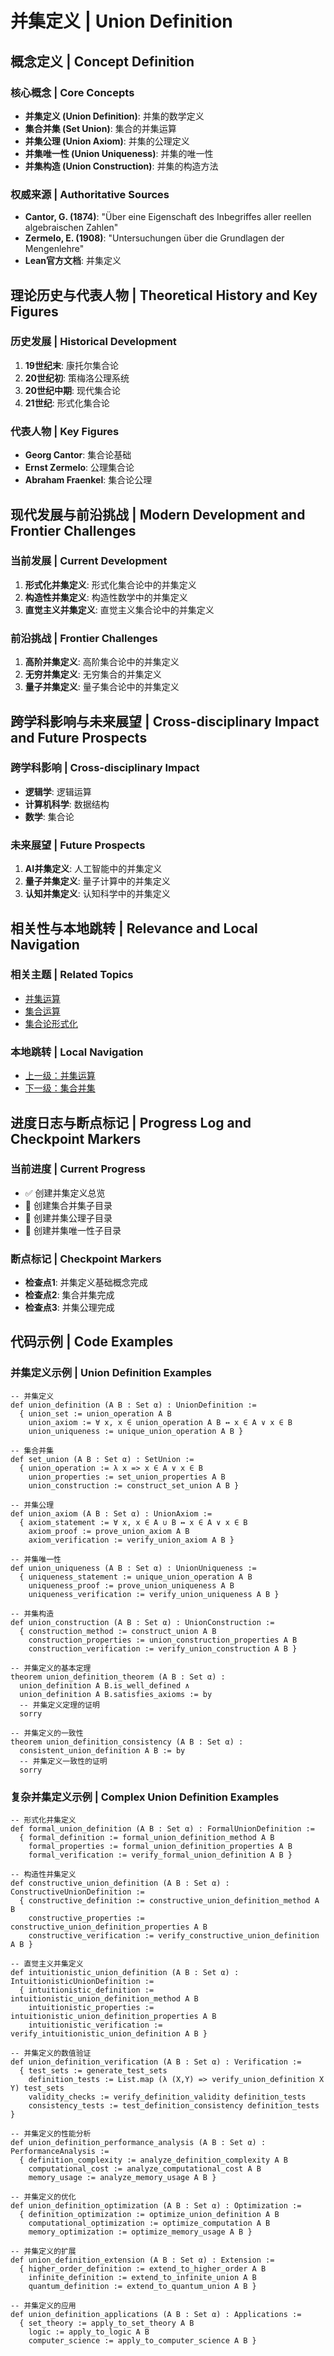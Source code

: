 # 并集定义 | Union Definition

## 概念定义 | Concept Definition

### 核心概念 | Core Concepts

- **并集定义 (Union Definition)**: 并集的数学定义
- **集合并集 (Set Union)**: 集合的并集运算
- **并集公理 (Union Axiom)**: 并集的公理定义
- **并集唯一性 (Union Uniqueness)**: 并集的唯一性
- **并集构造 (Union Construction)**: 并集的构造方法

### 权威来源 | Authoritative Sources

- **Cantor, G. (1874)**: "Über eine Eigenschaft des Inbegriffes aller reellen algebraischen Zahlen"
- **Zermelo, E. (1908)**: "Untersuchungen über die Grundlagen der Mengenlehre"
- **Lean官方文档**: 并集定义

## 理论历史与代表人物 | Theoretical History and Key Figures

### 历史发展 | Historical Development

1. **19世纪末**: 康托尔集合论
2. **20世纪初**: 策梅洛公理系统
3. **20世纪中期**: 现代集合论
4. **21世纪**: 形式化集合论

### 代表人物 | Key Figures

- **Georg Cantor**: 集合论基础
- **Ernst Zermelo**: 公理集合论
- **Abraham Fraenkel**: 集合论公理

## 现代发展与前沿挑战 | Modern Development and Frontier Challenges

### 当前发展 | Current Development

1. **形式化并集定义**: 形式化集合论中的并集定义
2. **构造性并集定义**: 构造性数学中的并集定义
3. **直觉主义并集定义**: 直觉主义集合论中的并集定义

### 前沿挑战 | Frontier Challenges

1. **高阶并集定义**: 高阶集合论中的并集定义
2. **无穷并集定义**: 无穷集合的并集定义
3. **量子并集定义**: 量子集合论中的并集定义

## 跨学科影响与未来展望 | Cross-disciplinary Impact and Future Prospects

### 跨学科影响 | Cross-disciplinary Impact

- **逻辑学**: 逻辑运算
- **计算机科学**: 数据结构
- **数学**: 集合论

### 未来展望 | Future Prospects

1. **AI并集定义**: 人工智能中的并集定义
2. **量子并集定义**: 量子计算中的并集定义
3. **认知并集定义**: 认知科学中的并集定义

## 相关性与本地跳转 | Relevance and Local Navigation

### 相关主题 | Related Topics

- [并集运算](../01-总览.md)
- [集合运算](../../01-总览.md)
- [集合论形式化](../../../01-总览.md)

### 本地跳转 | Local Navigation

- [上一级：并集运算](../01-总览.md)
- [下一级：集合并集](02-集合并集/01-总览.md)

## 进度日志与断点标记 | Progress Log and Checkpoint Markers

### 当前进度 | Current Progress

- ✅ 创建并集定义总览
- 🔄 创建集合并集子目录
- 🔄 创建并集公理子目录
- 🔄 创建并集唯一性子目录

### 断点标记 | Checkpoint Markers

- **检查点1**: 并集定义基础概念完成
- **检查点2**: 集合并集完成
- **检查点3**: 并集公理完成

## 代码示例 | Code Examples

### 并集定义示例 | Union Definition Examples

```lean
-- 并集定义
def union_definition (A B : Set α) : UnionDefinition :=
  { union_set := union_operation A B
    union_axiom := ∀ x, x ∈ union_operation A B ↔ x ∈ A ∨ x ∈ B
    union_uniqueness := unique_union_operation A B }

-- 集合并集
def set_union (A B : Set α) : SetUnion :=
  { union_operation := λ x => x ∈ A ∨ x ∈ B
    union_properties := set_union_properties A B
    union_construction := construct_set_union A B }

-- 并集公理
def union_axiom (A B : Set α) : UnionAxiom :=
  { axiom_statement := ∀ x, x ∈ A ∪ B ↔ x ∈ A ∨ x ∈ B
    axiom_proof := prove_union_axiom A B
    axiom_verification := verify_union_axiom A B }

-- 并集唯一性
def union_uniqueness (A B : Set α) : UnionUniqueness :=
  { uniqueness_statement := unique_union_operation A B
    uniqueness_proof := prove_union_uniqueness A B
    uniqueness_verification := verify_union_uniqueness A B }

-- 并集构造
def union_construction (A B : Set α) : UnionConstruction :=
  { construction_method := construct_union A B
    construction_properties := union_construction_properties A B
    construction_verification := verify_union_construction A B }

-- 并集定义的基本定理
theorem union_definition_theorem (A B : Set α) :
  union_definition A B.is_well_defined ∧
  union_definition A B.satisfies_axioms := by
  -- 并集定义定理的证明
  sorry

-- 并集定义的一致性
theorem union_definition_consistency (A B : Set α) :
  consistent_union_definition A B := by
  -- 并集定义一致性的证明
  sorry
```

### 复杂并集定义示例 | Complex Union Definition Examples

```lean
-- 形式化并集定义
def formal_union_definition (A B : Set α) : FormalUnionDefinition :=
  { formal_definition := formal_union_definition_method A B
    formal_properties := formal_union_definition_properties A B
    formal_verification := verify_formal_union_definition A B }

-- 构造性并集定义
def constructive_union_definition (A B : Set α) : ConstructiveUnionDefinition :=
  { constructive_definition := constructive_union_definition_method A B
    constructive_properties := constructive_union_definition_properties A B
    constructive_verification := verify_constructive_union_definition A B }

-- 直觉主义并集定义
def intuitionistic_union_definition (A B : Set α) : IntuitionisticUnionDefinition :=
  { intuitionistic_definition := intuitionistic_union_definition_method A B
    intuitionistic_properties := intuitionistic_union_definition_properties A B
    intuitionistic_verification := verify_intuitionistic_union_definition A B }

-- 并集定义的数值验证
def union_definition_verification (A B : Set α) : Verification :=
  { test_sets := generate_test_sets
    definition_tests := List.map (λ (X,Y) => verify_union_definition X Y) test_sets
    validity_checks := verify_definition_validity definition_tests
    consistency_tests := test_definition_consistency definition_tests }

-- 并集定义的性能分析
def union_definition_performance_analysis (A B : Set α) : PerformanceAnalysis :=
  { definition_complexity := analyze_definition_complexity A B
    computational_cost := analyze_computational_cost A B
    memory_usage := analyze_memory_usage A B }

-- 并集定义的优化
def union_definition_optimization (A B : Set α) : Optimization :=
  { definition_optimization := optimize_union_definition A B
    computational_optimization := optimize_computation A B
    memory_optimization := optimize_memory_usage A B }

-- 并集定义的扩展
def union_definition_extension (A B : Set α) : Extension :=
  { higher_order_definition := extend_to_higher_order A B
    infinite_definition := extend_to_infinite_union A B
    quantum_definition := extend_to_quantum_union A B }

-- 并集定义的应用
def union_definition_applications (A B : Set α) : Applications :=
  { set_theory := apply_to_set_theory A B
    logic := apply_to_logic A B
    computer_science := apply_to_computer_science A B }
```
